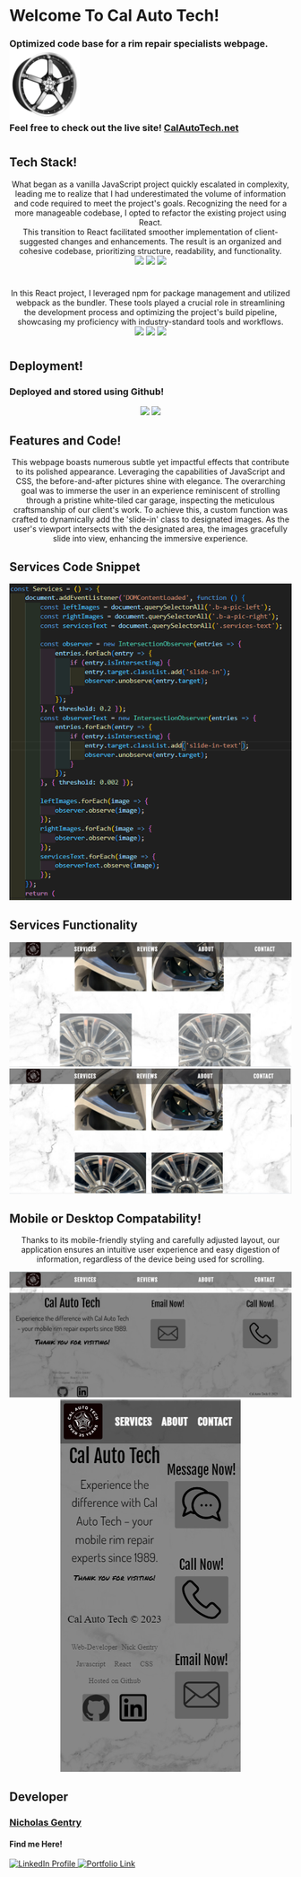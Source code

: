 
# Welcome To Cal Auto Tech!

### Optimized code base for a rim repair specialists webpage. <br/> <img width="25%" src="./ReadMePics/android-chrome-512x512.png"> <br/>Feel free to check out the live site! [CalAutoTech.net](https://calautotech.net)

#

## Tech Stack!

<p align="center">
What began as a vanilla JavaScript project quickly escalated in complexity, leading me to realize that I had underestimated the volume of information and code required to meet the project's goals. Recognizing the need for a more manageable codebase, I opted to refactor the existing project using React. <br/>
This transition to React facilitated smoother implementation of client-suggested changes and enhancements. The result is an organized and cohesive codebase, prioritizing structure, readability, and functionality.<br/>
<code><img width="12%" src="https://www.vectorlogo.zone/logos/reactjs/reactjs-ar21.svg"></code>
<code><img width="12%" src="https://www.vectorlogo.zone/logos/javascript/javascript-ar21.svg"></code>
<code><img width="12%" src="https://www.vectorlogo.zone/logos/w3_css/w3_css-ar21.svg"></code><br/>
<p/>

#
<p align="center">
In this React project, I leveraged npm for package management and utilized webpack as the bundler. These tools played a crucial role in streamlining the development process and optimizing the project's build pipeline, showcasing my proficiency with industry-standard tools and workflows.<br/>
<code><img width="12%" src="https://www.vectorlogo.zone/logos/nodejs/nodejs-ar21.svg"></code>
<code><img width="12%" src="https://www.vectorlogo.zone/logos/js_webpack/js_webpack-ar21.svg"></code>
<code><img width="12%" src="https://www.vectorlogo.zone/logos/npmjs/npmjs-ar21.svg"></code>
<p/>

#
## Deployment!

### Deployed and stored using Github!
<p align="center">
<code><img width="12%" src="https://www.vectorlogo.zone/logos/github/github-ar21.svg"></code>
<code><img width="12%" src="https://www.vectorlogo.zone/logos/git-scm/git-scm-ar21.svg"></code>
<p/>

## Features and Code!
<p align="center">
This webpage boasts numerous subtle yet impactful effects that contribute to its polished appearance. Leveraging the capabilities of JavaScript and CSS, the before-and-after pictures shine with elegance. The overarching goal was to immerse the user in an experience reminiscent of strolling through a pristine white-tiled car garage, inspecting the meticulous craftsmanship of our client's work. To achieve this, a custom function was crafted to dynamically add the 'slide-in' class to designated images. As the user's viewport intersects with the designated area, the images gracefully slide into view, enhancing the immersive experience. <br/>
<p/>
    
## Services Code Snippet
<p align="center">
<img src="./ReadMePics/Services_Code_Snippet.png"/>
<p/>
    
## Services Functionality
<p align="center">
<img src="./ReadMePics/pic1_before.png"/>
<img src="./ReadMePics/Pic2_before.png"/>
<p/>

## Mobile or Desktop Compatability!

<p align="center">
    Thanks to its mobile-friendly styling and carefully adjusted layout, our application ensures an intuitive user experience and easy digestion of information, regardless of the device being used for scrolling.
<p/>
<p align="center">
<img src="./ReadMePics/Desktop_contact.png"/>
<img src="./ReadMePics/Mobile_Contact.png"/>
<p/>

<!-- mobile images and desktop images -->

## Developer

### [Nicholas Gentry](https://www.linkedin.com/in/nicholas-gentry-2721451b2/)


#### Find me Here!
  <a href="https://www.linkedin.com/in/nicholas-gentry-2721451b2/"> 
    <img src="https://img.shields.io/badge/linkedin-%230077B5.svg?style=for-the-badge&logo=linkedin" alt="LinkedIn Profile">
  </a>
    <a href="https://nickgentrybjj.github.io/Portfolio/"> 
    <img src="https://img.shields.io/badge/_✨_Portfolio_-089992?style=for-the-badge" alt="Portfolio Link" width="120" height="28">
  </a>

